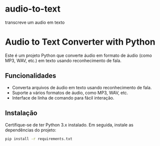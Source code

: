 # audio-to-text
transcreve um audio em texto
# Audio to Text Converter with Python

Este é um projeto Python que converte áudio em formato de áudio (como MP3, WAV, etc.) em texto usando reconhecimento de fala.

## Funcionalidades

- Converta arquivos de áudio em texto usando reconhecimento de fala.
- Suporte a vários formatos de áudio, como MP3, WAV, etc.
- Interface de linha de comando para fácil interação.

## Instalação

Certifique-se de ter Python 3.x instalado. Em seguida, instale as dependências do projeto:

```sh
pip install -r requirements.txt

